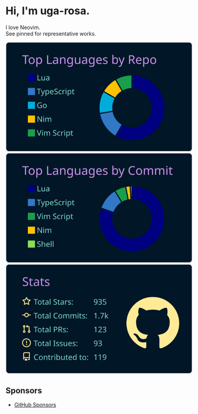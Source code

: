# Hi, I'm uga-rosa.

I love Neovim.  
See pinned for representative works.

![](https://raw.githubusercontent.com/uga-rosa/uga-rosa/main/profile-summary-card-output/nightowl/1-repos-per-language.svg)![](https://raw.githubusercontent.com/uga-rosa/uga-rosa/main/profile-summary-card-output/nightowl/2-most-commit-language.svg)
![](https://raw.githubusercontent.com/uga-rosa/uga-rosa/main/profile-summary-card-output/nightowl/3-stats.svg)

## Sponsors
- [GitHub Sponsors](https://github.com/sponsors/uga-rosa/)
